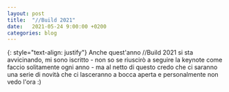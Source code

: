 ```yaml
---
layout: post
title:  "//Build 2021"
date:   2021-05-24 9:00:00 +0200
categories: blog
---
```

{: style="text-align: justify"}
Anche quest'anno //Build 2021 si sta avvicinando, mi sono iscritto - non so se riuscirò a seguire la keynote come faccio solitamente ogni anno - ma al netto di questo credo che ci saranno una serie di novità che ci lasceranno a bocca aperta e personalmente non vedo l'ora :)
